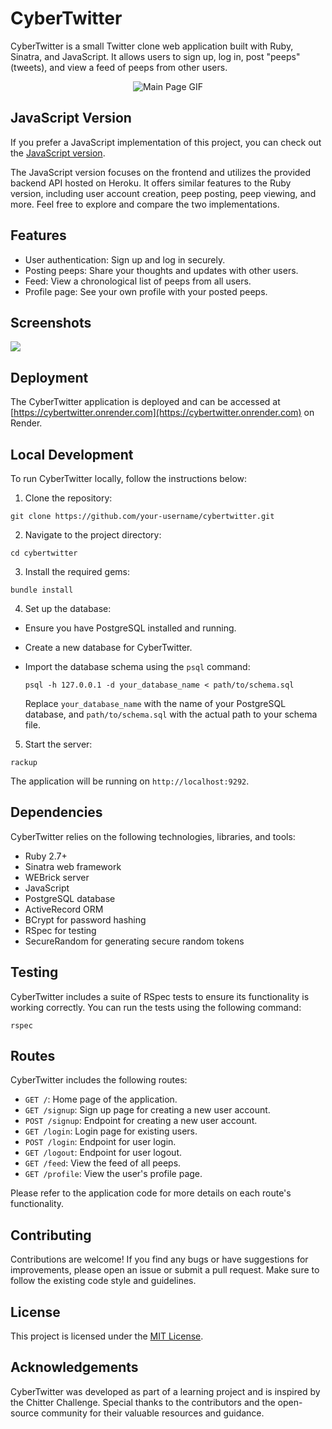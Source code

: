 # CyberTwitter

CyberTwitter is a small Twitter clone web application built with Ruby, Sinatra, and JavaScript. It allows users to sign up, log in, post "peeps" (tweets), and view a feed of peeps from other users.

<p align="center">
  <img src="./public/main_page.gif" alt="Main Page GIF">
</p>

## JavaScript Version

If you prefer a JavaScript implementation of this project, you can check out the [JavaScript version](https://github.com/Shakhrai8/frontend-api-challenge). 

The JavaScript version focuses on the frontend and utilizes the provided backend API hosted on Heroku. It offers similar features to the Ruby version, including user account creation, peep posting, peep viewing, and more. Feel free to explore and compare the two implementations.

## Features

- User authentication: Sign up and log in securely.
- Posting peeps: Share your thoughts and updates with other users.
- Feed: View a chronological list of peeps from all users.
- Profile page: See your own profile with your posted peeps.

## Screenshots

![](./public/cyber_screenshots.jpg)

## Deployment

The CyberTwitter application is deployed and can be accessed at [https://cybertwitter.onrender.com](https://cybertwitter.onrender.com) on Render.

## Local Development

To run CyberTwitter locally, follow the instructions below:

1. Clone the repository:

`git clone https://github.com/your-username/cybertwitter.git`

2. Navigate to the project directory:

`cd cybertwitter`

3. Install the required gems:

`bundle install`

4. Set up the database:

- Ensure you have PostgreSQL installed and running.
- Create a new database for CyberTwitter.
- Import the database schema using the `psql` command:

  ```
  psql -h 127.0.0.1 -d your_database_name < path/to/schema.sql
  ```

  Replace `your_database_name` with the name of your PostgreSQL database, and `path/to/schema.sql` with the actual path to your schema file.

5. Start the server:

`rackup`


The application will be running on `http://localhost:9292`.

## Dependencies

CyberTwitter relies on the following technologies, libraries, and tools:

- Ruby 2.7+
- Sinatra web framework
- WEBrick server
- JavaScript
- PostgreSQL database
- ActiveRecord ORM
- BCrypt for password hashing
- RSpec for testing
- SecureRandom for generating secure random tokens

## Testing

CyberTwitter includes a suite of RSpec tests to ensure its functionality is working correctly. You can run the tests using the following command:

`rspec`


## Routes

CyberTwitter includes the following routes:

- `GET /`: Home page of the application.
- `GET /signup`: Sign up page for creating a new user account.
- `POST /signup`: Endpoint for creating a new user account.
- `GET /login`: Login page for existing users.
- `POST /login`: Endpoint for user login.
- `GET /logout`: Endpoint for user logout.
- `GET /feed`: View the feed of all peeps.
- `GET /profile`: View the user's profile page.

Please refer to the application code for more details on each route's functionality.

## Contributing

Contributions are welcome! If you find any bugs or have suggestions for improvements, please open an issue or submit a pull request. Make sure to follow the existing code style and guidelines.

## License

This project is licensed under the [MIT License](LICENSE).

## Acknowledgements

CyberTwitter was developed as part of a learning project and is inspired by the Chitter Challenge. Special thanks to the contributors and the open-source community for their valuable resources and guidance.
